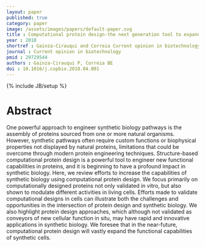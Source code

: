 ```yaml
---
layout: paper
published: true
category: paper
image: /assets/images/papers/default-paper.svg
title : Computational protein design-the next generation tool to expand synthetic biology applications
year : 2018
shortref : Gainza-Cirauqui and Correia Current opinion in biotechnology 2018
journal : Current opinion in biotechnology
pmid : 29729544
authors : Gainza-Cirauqui P, Correia BE
doi : 10.1016/j.copbio.2018.04.001
---
```

{% include JB/setup %}

# Abstract

One powerful approach to engineer synthetic biology pathways is the assembly of proteins sourced from one or more natural organisms. However, synthetic pathways often require custom functions or biophysical properties not displayed by natural proteins, limitations that could be overcome through modern protein engineering techniques. Structure-based computational protein design is a powerful tool to engineer new functional capabilities in proteins, and it is beginning to have a profound impact in synthetic biology. Here, we review efforts to increase the capabilities of synthetic biology using computational protein design. We focus primarily on computationally designed proteins not only validated in vitro, but also shown to modulate different activities in living cells. Efforts made to validate computational designs in cells can illustrate both the challenges and opportunities in the intersection of protein design and synthetic biology. We also highlight protein design approaches, which although not validated as conveyors of new cellular function in situ, may have rapid and innovative applications in synthetic biology. We foresee that in the near-future, computational protein design will vastly expand the functional capabilities of synthetic cells.